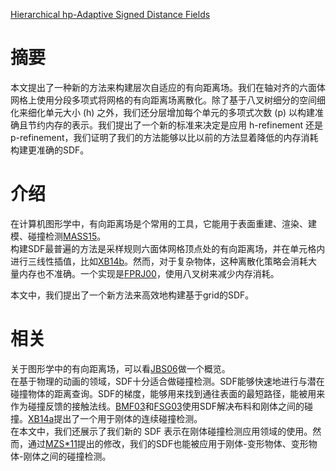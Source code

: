 [Hierarchical hp-Adaptive Signed Distance Fields](https://animation.rwth-aachen.de/media/papers/2016-SCA-HPSDF.pdf)   

# 摘要
本文提出了一种新的方法来构建层次自适应的有向距离场。我们在轴对⻬的六⾯体⽹格上使⽤分段多项式将网格的有向距离场离散化。除了基于⼋叉树细分的空间细化来细化单元⼤⼩ (h) 之外，我们还分层增加每个单元的多项式次数 (p) 以构建准确且节约内存的表示。我们提出了⼀个新的标准来决定是应⽤ h-refinement 还是 p-refinement，我们证明了我们的⽅法能够以⽐以前的⽅法显着降低的内存消耗构建更准确的SDF。  
# 介绍
在计算机图形学中，有向距离场是个常用的工具，它能用于表面重建、渲染、建模、碰撞检测[MASS15](https://dl.acm.org/doi/10.1145/2816795.2818100)。  
构建SDF最普遍的方法是采样规则六面体网格顶点处的有向距离场，并在单元格内进行三线性插值，比如[XB14b](https://dl.acm.org/doi/pdf/10.5555/2619648.2619655)。然而，对于复杂物体，这种离散化策略会消耗大量内存也不准确。一个实现是[FPRJ00](https://dl.acm.org/doi/10.1145/344779.344899)，使用八叉树来减少内存消耗。    

本文中，我们提出了一个新方法来高效地构建基于grid的SDF。

# 相关
关于图形学中的有向距离场，可以看[JBS06](https://www.cs.swan.ac.uk/~csmark/PDFS/df.pdf)做一个概览。   
在基于物理的动画的领域，SDF十分适合做碰撞检测。SDF能够快速地进行与潜在碰撞物体的距离查询。SDF的梯度，能够用来找到通往表面的最短路径，能被用来作为碰撞反馈的接触法线。[BMF03](https://www.cs.ubc.ca/~rbridson/docs/cloth2003.pdf)和[FSG03](https://www.graphicon.ru/html/2003/Proceedings/Technical/paper495.pdf)使用SDF解决布料和刚体之间的碰撞。[XB14a](https://viterbi-web.usc.edu/~jbarbic/ccd/XuBarbicVRIPHYS2014.pdf)提出了一个用于刚体的连续碰撞检测。  
在本文中，我们还展示了我们新的 SDF 表示在刚体碰撞检测应用领域的使用。然而，通过[MZS*11](https://dl.acm.org/doi/10.1145/2010324.1964932)提出的修改，我们的SDF也能被应用于刚体-变形物体、变形物体-刚体之间的碰撞检测。  